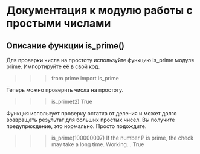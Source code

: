 Документация к модулю работы с простыми числами
===

Описание функции is_prime()
---

Для проверки числа на простоту используйте функцию is_prime
модуля prime. Импортируйте её в свой код.

>>> from prime import is_prime

Теперь можно проверять числа на простоту.

>>> is_prime(2)
True

Функция использует проверку остатка от деления и может долго
возвращать результат для больших простых чисел.
Вы получите предупреждение, это нормально. Просто подождите.

>>> is_prime(100000007)
If the number P is prime, the check may take a long time. Working...
True
